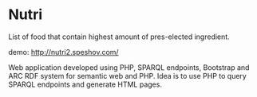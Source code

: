 # Nutri
List of  food that contain highest amount of pres-elected ingredient.

demo: http://nutri2.speshov.com/ 

Web application developed using PHP, SPARQL endpoints, Bootstrap and ARC RDF system for semantic web and PHP. 
Idea is to use PHP to query SPARQL endpoints and generate HTML pages.
